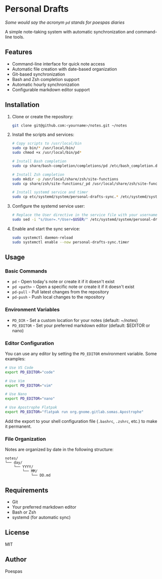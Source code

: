 # Personal Drafts

_Some would say the acronym `pd` stands for poespas diaries_

A simple note-taking system with automatic synchronization and command-line tools.

## Features

- Command-line interface for quick note access
- Automatic file creation with date-based organization
- Git-based synchronization
- Bash and Zsh completion support
- Automatic hourly synchronization
- Configurable markdown editor support

## Installation

1. Clone or create the repository:
   ```bash
   git clone git@github.com:<yourname>/notes.git ~/notes
   ```

2. Install the scripts and services:
   ```bash
   # Copy scripts to /usr/local/bin
   sudo cp bin/* /usr/local/bin/
   sudo chmod +x /usr/local/bin/pd*

   # Install Bash completion
   sudo cp share/bash-completion/completions/pd /etc/bash_completion.d/

   # Install Zsh completion
   sudo mkdir -p /usr/local/share/zsh/site-functions
   sudo cp share/zsh/site-functions/_pd /usr/local/share/zsh/site-functions/

   # Install systemd service and timer
   sudo cp etc/systemd/system/personal-drafts-sync.* /etc/systemd/system/
   ```

3. Configure the systemd service user:
   ```bash
   # Replace the User directive in the service file with your username
   sudo sed -i "s/User=.*/User=$USER/" /etc/systemd/system/personal-drafts-sync.service
   ```

4. Enable and start the sync service:
   ```bash
   sudo systemctl daemon-reload
   sudo systemctl enable --now personal-drafts-sync.timer
   ```

## Usage

### Basic Commands

- `pd` - Open today's note or create it if it doesn't exist
- `pd <path>` - Open a specific note or create it if it doesn't exist
- `pd-pull` - Pull latest changes from the repository
- `pd-push` - Push local changes to the repository

### Environment Variables

- `PD_DIR` - Set a custom location for your notes (default: ~/notes)
- `PD_EDITOR` - Set your preferred markdown editor (default: $EDITOR or nano)

### Editor Configuration

You can use any editor by setting the `PD_EDITOR` environment variable. Some examples:

```bash
# Use VS Code
export PD_EDITOR="code"

# Use Vim
export PD_EDITOR="vim"

# Use Nano
export PD_EDITOR="nano"

# Use Apostrophe Flatpak
export PD_EDITOR="flatpak run org.gnome.gitlab.somas.Apostrophe"
```

Add the export to your shell configuration file (`.bashrc`, `.zshrc`, etc.) to make it permanent.

### File Organization

Notes are organized by date in the following structure:
```
notes/
└── day/
    └── YYYY/
        └── MM/
            └── DD.md
```

## Requirements

- Git
- Your preferred markdown editor
- Bash or Zsh
- systemd (for automatic sync)

## License

MIT

## Author

Poespas 
